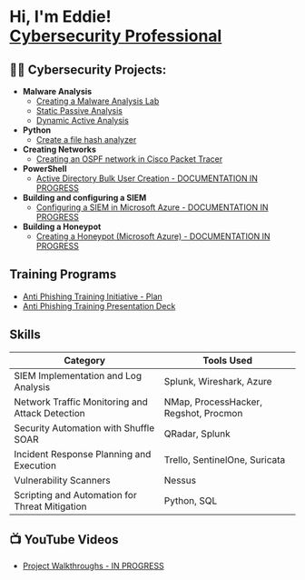 <h1>Hi, I'm Eddie! <br/><a href="https://www.linkedin.com/in/edward-carty-125104153/">Cybersecurity Professional</a></h1>

<h2>👨‍💻 Cybersecurity Projects:</h2>

- <b>Malware Analysis</b>
  - [Creating a Malware Analysis Lab](https://github.com/eddie-carty/MalwareAnalysisLab)
  - [Static Passive Analysis](https://github.com/eddie-carty/StaticMalwareAnalysis)
  - [Dynamic Active Analysis](https://github.com/eddie-carty/Coming-soon)
- <b>Python</b>
  - [Create a file hash analyzer](https://github.com/eddie-carty/PythonHashingScript)
- <b>Creating Networks</b>
  - [Creating an OSPF network in Cisco Packet Tracer](https://github.com/eddie-carty/OSPFNetwork)
- <b>PowerShell</b>
  - [Active Directory Bulk User Creation - DOCUMENTATION IN PROGRESS](https://github.com/eddie-carty/Coming-soon)
- <b>Building and configuring a SIEM</b>
  - [Configuring a SIEM in Microsoft Azure - DOCUMENTATION IN PROGRESS](https://github.com/eddie-carty/Coming-soon)
- <b>Building a Honeypot</b>
  - [Creating a Honeypot (Microsoft Azure) - DOCUMENTATION IN PROGRESS](https://github.com/eddie-carty/Coming-soon)

<h2>Training Programs</h2>

- [Anti Phishing Training Initiative - Plan](https://docs.google.com/document/d/1xw7UC10XWTto9XB01g-tju7vH4N4QNBXYZpmMNkLNnE/edit?usp=sharing)
- [Anti Phishing Training Presentation Deck](https://www.canva.com/design/DAGI_o1iSqI/gDlGarnRiWTcbueAlyzwmw/edit)

## Skills


| Category                                      | Tools Used                 |
|-----------------------------------------------|----------------------------|
| SIEM Implementation and Log Analysis          | Splunk, Wireshark, Azure|
| Network Traffic Monitoring and Attack Detection | NMap, ProcessHacker, Regshot, Procmon|
| Security Automation with Shuffle SOAR         | QRadar, Splunk|
| Incident Response Planning and Execution      | Trello, SentinelOne, Suricata|
| Vulnerability Scanners                  | Nessus|
| Scripting and Automation for Threat Mitigation | Python, SQL|


<h2>📺 YouTube Videos</h2>

- [Project Walkthroughs - IN PROGRESS](https://github.com/eddie-carty/Coming-soon)


